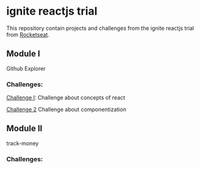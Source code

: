 # ignite reactjs trial

This repository contain projects and challenges from the ignite reactjs trial from [Rocketseat](https://github.com/Rocketseat).

## Module I
Github Explorer

### Challenges:
[Challenge I](https://github.com/bylucaspaiva/reactjs-challenge1-ignite): Challenge about concepts of react

[Challenge 2](https://github.com/bylucaspaiva/ignite-reactjs-challengeTwo) Challenge about componentization

## Module II
track-money

### Challenges: 
